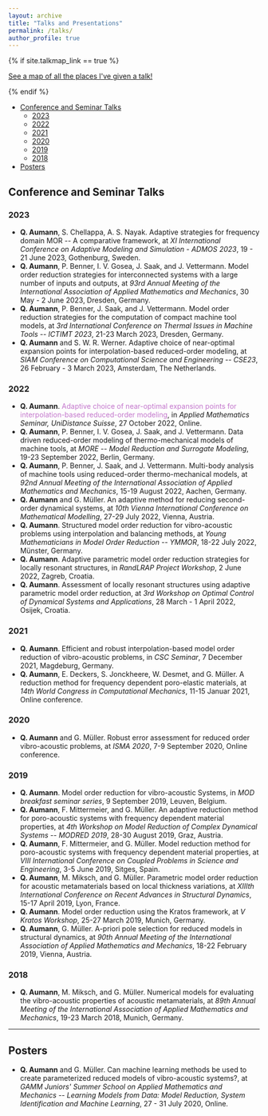 ```yaml
---
layout: archive
title: "Talks and Presentations"
permalink: /talks/
author_profile: true
---
```


{% if site.talkmap_link == true %}

<p style="text-decoration:underline;"><a href="/talkmap.html">See a map of all the places I've given a talk!</a></p>

{% endif %}

- [Conference and Seminar Talks](#conference-and-seminar-talks)
  - [2023](#2023)
  - [2022](#2022)
  - [2021](#2021)
  - [2020](#2020)
  - [2019](#2019)
  - [2018](#2018)
- [Posters](#posters)

## Conference and Seminar Talks

### 2023

- **Q. Aumann**, S. Chellappa, A. S. Nayak. Adaptive strategies for frequency domain MOR -- A comparative framework, at _XI International Conference on Adaptive Modeling and Simulation - ADMOS 2023_, 19 - 21 June 2023, Gothenburg, Sweden.
- **Q. Aumann**, P. Benner, I. V. Gosea, J. Saak, and J. Vettermann. Model order reduction strategies for interconnected systems with a large number of inputs and outputs, at _93rd Annual Meeting of the International Association of Applied Mathematics and Mechanics_, 30 May - 2 June 2023, Dresden, Germany.
- **Q. Aumann**, P. Benner, J. Saak, and J. Vettermann. Model order reduction strategies for the computation of compact machine tool models, at _3rd International Conference on Thermal Issues in Machine Tools -- ICTIMT 2023_, 21-23 March 2023, Dresden, Germany.
- **Q. Aumann** and S. W. R. Werner. Adaptive choice of near-optimal expansion points for interpolation-based reduced-order modeling, at _SIAM Conference on Computational Science and Engineering -- CSE23_, 26 February - 3 March 2023, Amsterdam, The Netherlands.

### 2022

- **Q. Aumann**. <span style="color:#C376CC;">Adaptive choice of near-optimal expansion points for interpolation-based reduced-order modeling</span>, in _Applied Mathematics Seminar, UniDistance Suisse_, 27 October 2022, Online.
- **Q. Aumann**, P. Benner, I. V. Gosea, J. Saak, and J. Vettermann. Data driven reduced-order modeling of thermo-mechanical models of machine tools, at _MORE -- Model Reduction and Surrogate Modeling_, 19-23 September 2022, Berlin, Germany.
- **Q. Aumann**, P. Benner, J. Saak, and J. Vettermann. Multi-body analysis of machine tools using reduced-order thermo-mechanical models, at _92nd Annual Meeting of the International Association of Applied Mathematics and Mechanics_, 15-19 August 2022, Aachen, Germany.
- **Q. Aumann** and G. Müller. An adaptive method for reducing second-order dynamical systems, at _10th Vienna International Conference on Mathematical Modelling_, 27-29 July 2022, Vienna, Austria.
- **Q. Aumann**. Structured model order reduction for vibro-acoustic problems using interpolation and balancing methods, at _Young Mathematicians in Model Order Reduction -- YMMOR_, 18-22 July 2022, Münster, Germany.
- **Q. Aumann**. Adaptive parametric model order reduction strategies for locally resonant structures, in _RandLRAP Project Workshop_, 2 June 2022, Zagreb, Croatia.
- **Q. Aumann**. Assessment of locally resonant structures using adaptive parametric model order reduction, at _3rd Workshop on Optimal Control of Dynamical Systems and Applications_, 28 March - 1 April 2022, Osijek, Croatia.


### 2021

- **Q. Aumann**. Efficient and robust interpolation-based model order reduction of vibro-acoustic problems, in _CSC Seminar_, 7 December 2021, Magdeburg, Germany.
- **Q. Aumann**, E. Deckers, S. Jonckheere, W. Desmet, and G.  Müller. A reduction method for frequency dependent poro-elastic materials, at _14th World Congress in Computational Mechanics_, 11-15 Januar 2021, Online conference.


### 2020

- **Q. Aumann** and G. Müller. Robust error assessment for reduced order vibro-acoustic problems, at _ISMA 2020_, 7-9 September 2020, Online conference.


### 2019

- **Q. Aumann**. Model order reduction for vibro-acoustic Systems, in _MOD breakfast seminar series_, 9 September 2019, Leuven, Belgium.
- **Q. Aumann**, F. Mittermeier, and G. Müller. An adaptive reduction method for poro-acoustic systems with frequency dependent material properties, at _4th Workshop on Model Reduction of Complex Dynamical Systems -- MODRED 2019_, 28-30 August 2019, Graz, Austria.
- **Q. Aumann**, F. Mittermeier, and G. Müller. Model reduction method for poro-acoustic systems with frequency dependent material properties, at _VIII International Conference on Coupled Problems in Science and Engineering_, 3-5 June 2019, Sitges, Spain.
- **Q. Aumann**, M. Miksch, and G. Müller. Parametric model order reduction for acoustic metamaterials based on local thickness variations, at _XIIIth International Conference on Recent Advances in Structural Dynamics_, 15-17 April 2019, Lyon, France.
- **Q. Aumann**. Model order reduction using the Kratos framework, at _V Kratos Workshop_, 25-27 March 2019, Munich, Germany.
- **Q. Aumann**, G. Müller. A-priori pole selection for reduced models in structural dynamics, at _90th Annual Meeting of the International Association of Applied Mathematics and Mechanics_, 18-22 February 2019, Vienna, Austria.


### 2018

- **Q. Aumann**, M. Miksch, and G. Müller. Numerical models for evaluating the vibro-acoustic properties of acoustic metamaterials, at _89th Annual Meeting of the International Association of Applied Mathematics and Mechanics_, 19-23 March 2018, Munich, Germany.


---
## Posters

- **Q. Aumann** and G. Müller. Can machine learning methods be used to create parameterized reduced models of vibro-acoustic systems?, at _GAMM Juniors' Summer School on Applied Mathematics and Mechanics -- Learning Models from Data: Model Reduction, System Identification and Machine Learning_, 27 - 31 July 2020, Online.

